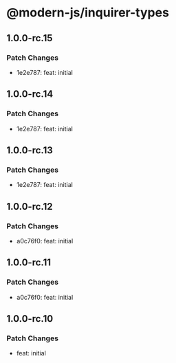 # @modern-js/inquirer-types

## 1.0.0-rc.15

### Patch Changes

- 1e2e787: feat: initial

## 1.0.0-rc.14

### Patch Changes

- 1e2e787: feat: initial

## 1.0.0-rc.13

### Patch Changes

- 1e2e787: feat: initial

## 1.0.0-rc.12

### Patch Changes

- a0c76f0: feat: initial

## 1.0.0-rc.11

### Patch Changes

- a0c76f0: feat: initial

## 1.0.0-rc.10

### Patch Changes

- feat: initial
